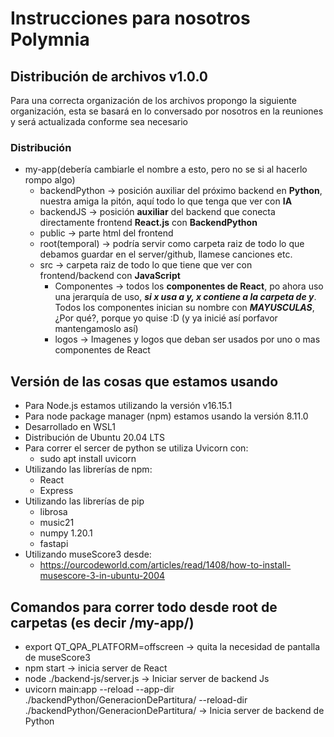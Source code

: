 # Instrucciones para nosotros Polymnia

## Distribución de archivos v1.0.0
Para una correcta organización de los archivos propongo la siguiente organización, esta se basará en lo conversado por nosotros en la reuniones y será actualizada conforme sea necesario

### Distribución
- my-app(debería cambiarle el nombre a esto, pero no se si al hacerlo rompo algo)
    - backendPython -> posición auxiliar del próximo backend en **Python**, nuestra amiga la pitón, aquí todo lo que tenga que ver con **IA**
    - backendJS -> posición **auxiliar** del backend que conecta directamente frontend **React.js** con **BackendPython**
    - public -> parte html del frontend
    - root(temporal) -> podría servir como carpeta raiz de todo lo que debamos guardar en el server/github, llamese canciones etc.
    - src -> carpeta raiz de todo lo que tiene que ver con frontend/backend con **JavaScript**
        - Componentes -> todos los **componentes de React**, po ahora uso una jerarquía de uso, ***si x usa a y, x contiene a la carpeta de y***.
        Todos los componentes inician su nombre con ***MAYUSCULAS***, ¿Por qué?, porque yo quise :D (y ya inicié así porfavor mantengamoslo así)
        - logos -> Imagenes y logos que deban ser usados por uno o mas componentes de React
## Versión de las cosas que estamos usando

- Para Node.js estamos utilizando la versión v16.15.1
- Para node package manager (npm) estamos usando la versión 8.11.0
- Desarrollado en WSL1
- Distribución de Ubuntu 20.04 LTS
- Para correr el sercer de python se utiliza Uvicorn con:
    - sudo apt install uvicorn
- Utilizando las librerías de npm:
    - React
    - Express
- Utilizando las librerías de pip
    - librosa
    - music21
    - numpy 1.20.1
    - fastapi
- Utilizando museScore3 desde:
    - https://ourcodeworld.com/articles/read/1408/how-to-install-musescore-3-in-ubuntu-2004



## Comandos para correr todo desde root de carpetas (es decir /my-app/)
- export QT_QPA_PLATFORM=offscreen -> quita la necesidad de pantalla de museScore3
- npm start -> inicia server de React
- node ./backend-js/server.js -> Iniciar server de backend Js
- uvicorn main:app --reload --app-dir ./backendPython/GeneracionDePartitura/ --reload-dir ./backendPython/GeneracionDePartitura/ -> Inicia server de backend de Python